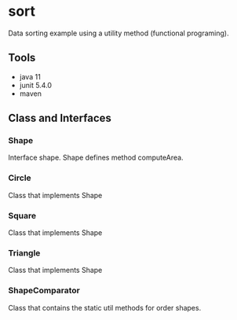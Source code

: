 # sort

Data sorting example using a utility method (functional programing).

## Tools

- java 11
- junit 5.4.0
- maven


## Class and Interfaces

### Shape
Interface shape. Shape defines method computeArea.

### Circle
Class that implements Shape

### Square
Class that implements Shape

### Triangle
Class that implements Shape

### ShapeComparator
Class that contains the static util methods for order shapes.

